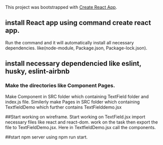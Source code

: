 This project was bootstrapped with [Create React App](https://github.com/facebook/create-react-app).

## install React app using command create react app.
Run the command and it will automatically install all necessary dependencies. like(node-module, Package.json, Package-lock.json).

## install necessary dependencied like eslint, husky, eslint-airbnb

### Make the directories like Component Pages.
Make Component in SRC folder which containing TextField folder and index.js file.
Similerly make Pages in SRC folder which containing TextfieldDemo which further contains TextFielddemo.jsx

##Start working on wireframe.
Start working on TextField.jsx
import necessary files like react and react-dom.
work on the task then export the file to TextFieldDemo.jsx.
Here in TextfieldDemo.jsx call the components.

##start npm server using npm run start.
